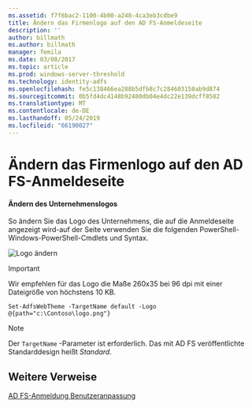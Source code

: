 ```yaml
---
ms.assetid: f7f6bac2-1100-4b00-a248-4ca3eb3cdbe9
title: Ändern das Firmenlogo auf den AD FS-Anmeldeseite
description: ''
author: billmath
ms.author: billmath
manager: femila
ms.date: 03/08/2017
ms.topic: article
ms.prod: windows-server-threshold
ms.technology: identity-adfs
ms.openlocfilehash: fe5c138466ea288b5dfb8c7c284603150ab9d874
ms.sourcegitcommit: 0b5fd4dc4148b92480db04e4dc22e139dcff8582
ms.translationtype: MT
ms.contentlocale: de-DE
ms.lasthandoff: 05/24/2019
ms.locfileid: "66190027"
---
```

# <a name="changing-the-company-logo-on-the-ad-fs-sign-in-page"></a>Ändern das Firmenlogo auf den AD FS-Anmeldeseite

#### <a name="change-company-logo"></a>Ändern des Unternehmenslogos  
So ändern Sie das Logo des Unternehmens, die auf die Anmeldeseite angezeigt wird\-auf der Seite verwenden Sie die folgenden PowerShell-Windows-PowerShell-Cmdlets und Syntax.  

![Logo ändern](media/AD-FS-user-sign-in-customization/ADFS_Blue_Custom2.png)
  
> [!IMPORTANT]  
> Wir empfehlen für das Logo die Maße 260x35 bei 96 dpi mit einer Dateigröße von höchstens 10 KB.  
  
    
    Set-AdfsWebTheme -TargetName default -Logo @{path="c:\Contoso\logo.png"}  

  
> [!NOTE]  
> Der `TargetName` -Parameter ist erforderlich. Das mit AD FS veröffentlichte Standarddesign heißt *Standard*.  

## <a name="additional-references"></a>Weitere Verweise 
[AD FS-Anmeldung Benutzeranpassung](AD-FS-user-sign-in-customization.md)  
